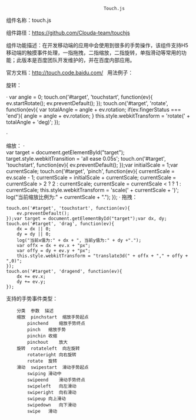                                          Touch.js
组件名称：touch.js
 


组件路径：https://github.com/Clouda-team/touchjs
 




组件功能描述：在开发移动端的应用中会使用到很多的手势操作，该组件支持H5移动端的触摸事件处理，一指拖拽，二指缩放，二指旋转，单指滑动等常用的功能；此版本是百度团队开发维护的，并在百度内部应用。
 



官方文档：http://touch.code.baidu.com/ 
 
用法例子：
<script src="xxx/touch-0.2.14.min.js"></script>
<div id="target"></div>
旋转：

·
	var angle = 0;
	touch.on('#target', 'touchstart', function(ev){
	    ev.startRotate();
	    ev.preventDefault();
	});
	touch.on('#target', 'rotate', function(ev){
	    var totalAngle = angle + ev.rotation;
	    if(ev.fingerStatus === 'end'){
		angle = angle + ev.rotation;
	    }
	    this.style.webkitTransform = 'rotate(' + totalAngle + 'deg)';
	});

·


缩放：
·			
	var target = document.getElementById("target");
	target.style.webkitTransition = 'all ease 0.05s';
	touch.on('#target', 'touchstart', function(ev){
		ev.preventDefault();
	});var initialScale = 1;var currentScale;
	touch.on('#target', 'pinch', function(ev){
		currentScale = ev.scale - 1;
		currentScale = initialScale + currentScale;
		currentScale = currentScale > 2 ? 2 : currentScale;
		currentScale = currentScale < 1 ? 1 : currentScale;
		this.style.webkitTransform = 'scale(' + currentScale + ')';
		log("当前缩放比例为:" + currentScale + ".");
	});
·
拖拽：
 


	touch.on('#target', 'touchstart', function(ev){
		ev.preventDefault();
	});var target = document.getElementById("target");var dx, dy;
	touch.on('#target', 'drag', function(ev){
		dx = dx || 0;
		dy = dy || 0;
		log("当前x值为:" + dx + ", 当前y值为:" + dy +".");
		var offx = dx + ev.x + "px";
		var offy = dy + ev.y + "px";
		this.style.webkitTransform = "translate3d(" + offx + "," + offy + ",0)";
	});
	touch.on('#target', 'dragend', function(ev){
		dx += ev.x;
		dy += ev.y;
	});

支持的手势事件类型：

		
		分类	参数	描述
		缩放	pinchstart	缩放手势起点
			pinchend	缩放手势终点
			pinch	缩放手势
			pinchin	收缩
			pinchout	放大
		旋转	rotateleft	向左旋转
			rotateright	向右旋转
			rotate	旋转
		滑动	swipestart	滑动手势起点
			swiping	滑动中
			swipeend	滑动手势终点
			swipeleft	向左滑动
			swiperight	向右滑动
			swipeup	向上滑动
			swipedown	向下滑动
			swipe	滑动

